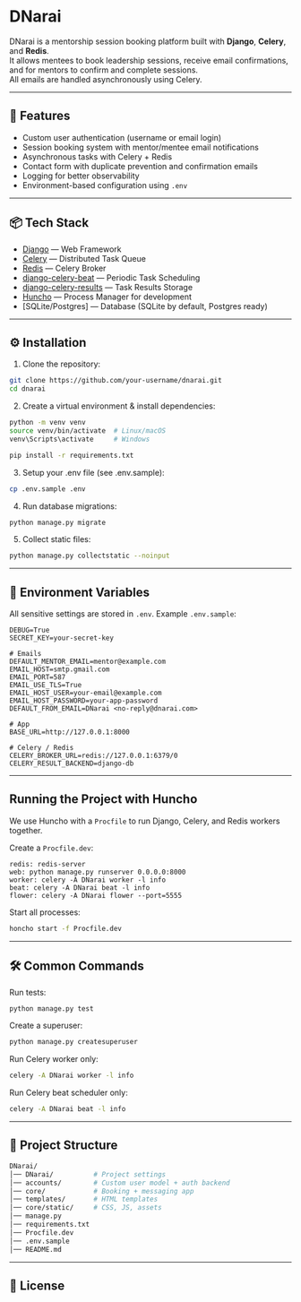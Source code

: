 # DNarai

DNarai is a mentorship session booking platform built with **Django**, **Celery**, and **Redis**.  
It allows mentees to book leadership sessions, receive email confirmations, and for mentors to confirm and complete sessions.  
All emails are handled asynchronously using Celery.

---

## 🚀 Features
- Custom user authentication (username or email login)
- Session booking system with mentor/mentee email notifications
- Asynchronous tasks with Celery + Redis
- Contact form with duplicate prevention and confirmation emails
- Logging for better observability
- Environment-based configuration using `.env`

---

## 📦 Tech Stack
- [Django](https://www.djangoproject.com/) — Web Framework
- [Celery](https://docs.celeryq.dev/) — Distributed Task Queue
- [Redis](https://redis.io/) — Celery Broker
- [django-celery-beat](https://django-celery-beat.readthedocs.io/) — Periodic Task Scheduling
- [django-celery-results](https://django-celery-results.readthedocs.io/) — Task Results Storage
- [Huncho](https://github.com/nickstenning/honcho) — Process Manager for development
- [SQLite/Postgres] — Database (SQLite by default, Postgres ready)

---

## ⚙️ Installation

1. Clone the repository:

```bash
git clone https://github.com/your-username/dnarai.git
cd dnarai
```

2. Create a virtual environment & install dependencies:
```bash
python -m venv venv
source venv/bin/activate  # Linux/macOS
venv\Scripts\activate     # Windows

pip install -r requirements.txt

```

3. Setup your .env file (see .env.sample):
```bash
cp .env.sample .env

```

4. Run database migrations:

```bash
python manage.py migrate

```

5. Collect static files:

```bash
python manage.py collectstatic --noinput

```

---

## 🔑 Environment Variables
All sensitive settings are stored in `.env`.
Example `.env.sample`:

```env
DEBUG=True
SECRET_KEY=your-secret-key

# Emails
DEFAULT_MENTOR_EMAIL=mentor@example.com
EMAIL_HOST=smtp.gmail.com
EMAIL_PORT=587
EMAIL_USE_TLS=True
EMAIL_HOST_USER=your-email@example.com
EMAIL_HOST_PASSWORD=your-app-password
DEFAULT_FROM_EMAIL=DNarai <no-reply@dnarai.com>

# App
BASE_URL=http://127.0.0.1:8000

# Celery / Redis
CELERY_BROKER_URL=redis://127.0.0.1:6379/0
CELERY_RESULT_BACKEND=django-db

```

---

## Running the Project with Huncho
We use Huncho with a `Procfile` to run Django, Celery, and Redis workers together.

Create a `Procfile.dev`:

```Procfile
redis: redis-server
web: python manage.py runserver 0.0.0.0:8000
worker: celery -A DNarai worker -l info
beat: celery -A DNarai beat -l info
flower: celery -A DNarai flower --port=5555
```

Start all processes:

```bash
honcho start -f Procfile.dev
```

---
## 🛠️ Common Commands
Run tests:
```bash
python manage.py test
```

Create a superuser:
```bash
python manage.py createsuperuser
```
Run Celery worker only:
```bash
celery -A DNarai worker -l info
```

Run Celery beat scheduler only:
```bash
celery -A DNarai beat -l info
```

---

## 📂 Project Structure
```bash
DNarai/
│── DNarai/          # Project settings
│── accounts/        # Custom user model + auth backend
│── core/            # Booking + messaging app
│── templates/       # HTML templates
│── core/static/     # CSS, JS, assets
│── manage.py
│── requirements.txt
│── Procfile.dev
│── .env.sample
│── README.md

```

--- 
## 📜 License
